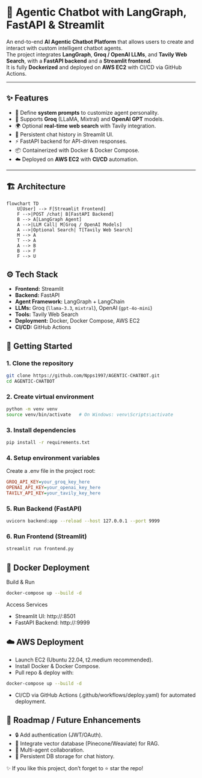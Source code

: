 # 🤖 Agentic Chatbot with LangGraph, FastAPI & Streamlit  

An end-to-end **AI Agentic Chatbot Platform** that allows users to create and interact with custom intelligent chatbot agents.  
The project integrates **LangGraph**, **Groq / OpenAI LLMs**, and **Tavily Web Search**, with a **FastAPI backend** and a **Streamlit frontend**.  
It is fully **Dockerized** and deployed on **AWS EC2** with CI/CD via GitHub Actions.  

---

## ✨ Features  

- 📝 Define **system prompts** to customize agent personality.  
- 🤝 Supports **Groq** (LLaMA, Mixtral) and **OpenAI GPT** models.  
- 🌍 Optional **real-time web search** with Tavily integration.  
- 💬 Persistent chat history in Streamlit UI.  
- ⚡ FastAPI backend for API-driven responses.  
- 📦 Containerized with Docker & Docker Compose.  
- ☁️ Deployed on **AWS EC2** with **CI/CD** automation.  

---

## 🏗️ Architecture  

```mermaid
flowchart TD
    U[User] --> F[Streamlit Frontend]
    F -->|POST /chat| B[FastAPI Backend]
    B --> A[LangGraph Agent]
    A -->|LLM Call| M[Groq / OpenAI Models]
    A -->|Optional Search| T[Tavily Web Search]
    M --> A
    T --> A
    A --> B
    B --> F
    F --> U
```
## ⚙️ Tech Stack  

- **Frontend:** Streamlit  
- **Backend:** FastAPI  
- **Agent Framework:** LangGraph + LangChain  
- **LLMs:** Groq (`llama-3.3`, `mixtral`), OpenAI (`gpt-4o-mini`)  
- **Tools:** Tavily Web Search  
- **Deployment:** Docker, Docker Compose, AWS EC2  
- **CI/CD:** GitHub Actions  


## 🚀 Getting Started

### 1. Clone the repository
```bash
git clone https://github.com/Npps1997/AGENTIC-CHATBOT.git
cd AGENTIC-CHATBOT
```

### 2. Create virtual environment
```bash
python -m venv venv
source venv/bin/activate   # On Windows: venv\Scripts\activate
```

### 3. Install dependencies
```bash
pip install -r requirements.txt
```

### 4. Setup environment variables

Create a .env file in the project root:
```ini
GROQ_API_KEY=your_groq_key_here
OPENAI_API_KEY=your_openai_key_here
TAVILY_API_KEY=your_tavily_key_here
```

### 5. Run Backend (FastAPI)
```bash
uvicorn backend:app --reload --host 127.0.0.1 --port 9999
```

### 6. Run Frontend (Streamlit)
```bash
streamlit run frontend.py
```

## 🐳 Docker Deployment

Build & Run
```bash
docker-compose up --build -d
```

Access Services

- Streamlit UI: http://<EC2-IP>:8501
- FastAPI Backend: http://<EC2-IP>:9999

## ☁️ AWS Deployment

- Launch EC2 (Ubuntu 22.04, t2.medium recommended).
- Install Docker & Docker Compose.
- Pull repo & deploy with:
```bash
docker-compose up --build -d
```
- CI/CD via GitHub Actions (.github/workflows/deploy.yaml) for automated deployment.

## 📌 Roadmap / Future Enhancements

- 🔒 Add authentication (JWT/OAuth).
- 🧠 Integrate vector database (Pinecone/Weaviate) for RAG.
- 🤖 Multi-agent collaboration.
- 💾 Persistent DB storage for chat history.

✨ If you like this project, don’t forget to ⭐ star the repo!
